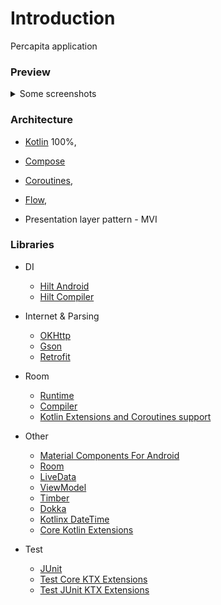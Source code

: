 # Introduction 
Percapita application

### Preview
<details>
  <summary>Some screenshots</summary>
    <p align="center">
      <img src="data/1.jpg" width="20%"/>
    </p>
</details>


### Architecture

* [Kotlin](https://kotlinlang.org/) 100%,
* [Compose](https://developer.android.com/jetpack/compose/)
* [Coroutines](https://github.com/Kotlin/kotlinx.coroutines),
* [Flow](https://kotlinlang.org/docs/flow.html),


* Presentation layer pattern - MVI

### Libraries
* DI
  * [Hilt Android](https://developer.android.com/training/dependency-injection/hilt-android)
  * [Hilt Compiler](https://developer.android.com/training/dependency-injection/hilt-android)

* Internet & Parsing
  * [OKHttp](https://square.github.io/okhttp/)
  * [Gson](https://github.com/google/gson)
  * [Retrofit](https://square.github.io/retrofit/)

* Room
  * [Runtime](https://developer.android.com/training/data-storage/room)
  * [Compiler](https://developer.android.com/training/data-storage/room)
  * [Kotlin Extensions and Coroutines support](https://developer.android.com/training/data-storage/room)

* Other
  * [Material Components For Android](https://mvnrepository.com/artifact/com.google.android.material/material)
  * [Room](https://developer.android.com/jetpack/androidx/releases/room)
  * [LiveData](https://developer.android.com/topic/libraries/architecture/livedata)
  * [ViewModel](https://developer.android.com/topic/libraries/architecture/viewmodel)
  * [Timber](https://mvnrepository.com/artifact/com.jakewharton.timber/timber)
  * [Dokka](https://github.com/Kotlin/dokka)
  * [Kotlinx DateTime](https://github.com/Kotlin/kotlinx-datetime)
  * [Core Kotlin Extensions](https://developer.android.com/kotlin/ktx#core)

* Test
  * [JUnit](https://mvnrepository.com/artifact/junit/junit)
  * [Test Core KTX Extensions](https://developer.android.com/jetpack/androidx/releases/test#core_141_2)
  * [Test JUnit KTX Extensions](https://developer.android.com/jetpack/androidx/releases/test#junit_extensions_114_2)
